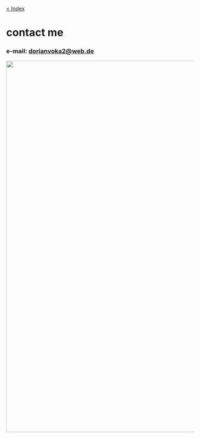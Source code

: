 [< Index](index.md)

# contact me
                   
### e-mail: dorianvoka2@web.de

<div class="socializer" data-features="32px,circle,zoom,icon-white,pad" data-sites="twitter,email" data-meta-link="" data-meta-title="" data-meta-email="dorianvoka2@web.de" data-meta-twitter="twitter.com/apple" data-text="in"></div>

<img src="hacker.gif" width=1000>
